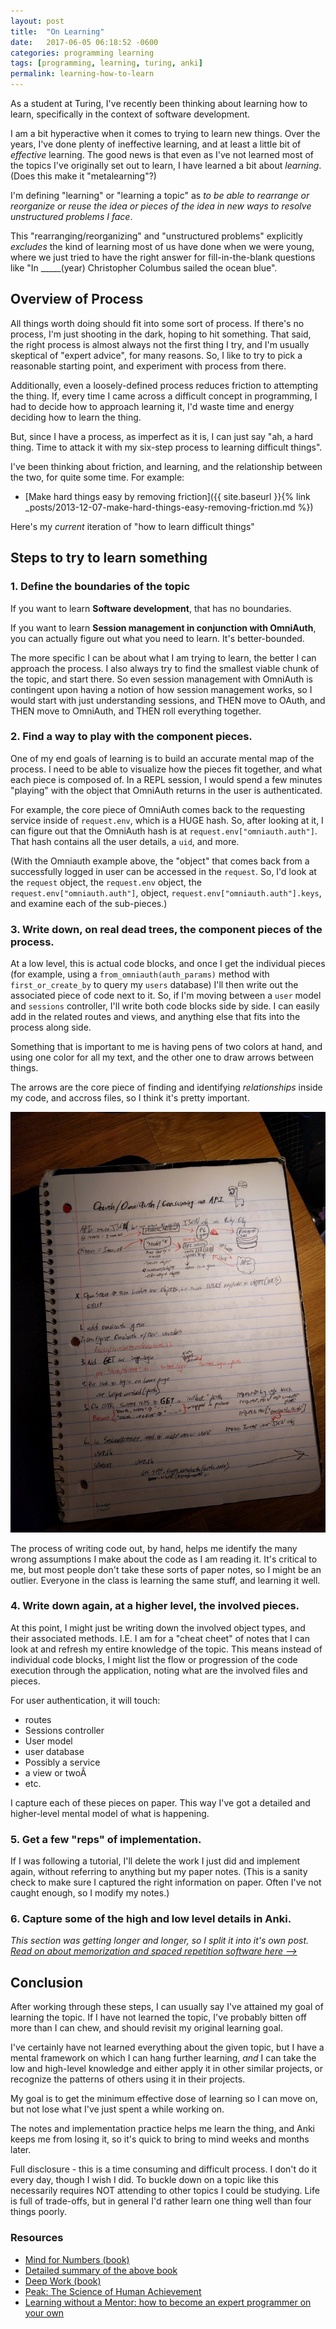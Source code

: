 ```yaml
---
layout: post
title:  "On Learning"
date:   2017-06-05 06:18:52 -0600
categories: programming learning
tags: [programming, learning, turing, anki]
permalink: learning-how-to-learn
---
```


As a student at Turing, I've recently been thinking about learning how to learn, specifically in the context of software development.

I am a bit hyperactive when it comes to trying to learn new things. Over the years, I've done plenty of ineffective learning, and at least a little bit of _effective_ learning. The good news is that even as I've not learned most of the topics I've originally set out to learn, I have learned a bit about _learning_. (Does this make it "metalearning"?)

I'm defining "learning" or "learning a topic" as _to be able to rearrange or reorganize or reuse the idea or pieces of the idea in new ways to resolve unstructured problems I face_.

<!--more-->

This "rearranging/reorganizing" and "unstructured problems" explicitly _excludes_ the kind of learning most of us have done when we were young, where we just tried to have the right answer for fill-in-the-blank questions like "In _____(year) Christopher Columbus sailed the ocean blue".

## Overview of Process

All things worth doing should fit into some sort of process. If there's no process, I'm just shooting in the dark, hoping to hit something. That said, the right process is almost always not the first thing I try, and I'm usually skeptical of "expert advice", for many reasons. So, I like to try to pick a reasonable starting point, and experiment with process from there.

Additionally, even a loosely-defined process reduces friction to attempting the thing. If, every time I came across a difficult concept in programming, I had to decide how to approach learning it, I'd waste time and energy deciding how to learn the thing.

But, since I have a process, as imperfect as it is, I can just say "ah, a hard thing. Time to attack it with my six-step process to learning difficult things".

I've been thinking about friction, and learning, and the relationship between the two, for quite some time. For example:

- [Make hard things easy by removing friction]({{ site.baseurl }}{% link _posts/2013-12-07-make-hard-things-easy-removing-friction.md %})

Here's my _current_ iteration of "how to learn difficult things"

## Steps to try to learn something

### 1. Define the boundaries of the topic


If you want to learn **Software development**, that has no boundaries.

If you want to learn **Session management in conjunction with OmniAuth**, you can actually figure out what you need to learn. It's better-bounded.

The more specific I can be about what I am trying to learn, the better I can approach the process. I also always try to find the smallest viable chunk of the topic, and start there. So even session management with OmniAuth is contingent upon having a notion of how session management works, so I would start with just understanding sessions, and THEN move to OAuth, and THEN move to OmniAuth, and THEN roll everything together.

### 2. Find a way to play with the component pieces.

One of my end goals of learning is to build an accurate mental map of the process. I need to be able to visualize how the pieces fit together, and what each piece is composed of. In a REPL session, I would spend a few minutes "playing" with the object that OmniAuth returns in the user is authenticated.

For example, the core piece of OmniAuth comes back to the requesting service inside of `request.env`, which is a HUGE hash. So, after looking at it, I can figure out that the OmniAuth hash is at `request.env["omniauth.auth"]`. That hash contains all the user details, a `uid`, and more.

(With the Omniauth example above, the "object" that comes back from a successfully logged in user can be accessed in the `request`. So, I'd look at the `request` object, the `request.env` object, the `request.env["omniauth.auth"]`, object, `request.env["omniauth.auth"].keys`, and examine each of the sub-pieces.)

### 3. Write down, on real dead trees, the component pieces of the process.

At a low level, this is actual code blocks, and once I get the individual pieces (for example, using a `from_omniauth(auth_params)` method with `first_or_create_by` to query my `users` database) I'll then write out the associated piece of code next to it. So, if I'm moving between a `user` model and `sessions` controller, I'll write both code blocks side by side. I can easily add in the related routes and views, and anything else that fits into the process along side.

Something that is important to me is having pens of two colors at hand, and using one color for all my text, and the other one to draw arrows between things.

The arrows are the core piece of finding and identifying _relationships_ inside my code, and accross files, so I think it's pretty important.

![Some of my OmniAuth notes](/images/17-05-18-omniauth_1.jpg)

The process of writing code out, by hand, helps me identify the many wrong assumptions I make about the code as I am reading it. It's critical to me, but most people don't take these sorts of paper notes, so I might be an outlier. Everyone in the class is learning the same stuff, and learning it well.

### 4. Write down again, at a higher level, the involved pieces.

At this point, I might just be writing down the involved object types, and their associated methods. I.E. I am for a "cheat cheet" of notes that I can look at and refresh my entire knowledge of the topic. This means instead of individual code blocks, I might list the flow or progression of the code execution through the application, noting what are the involved files and pieces.

For user authentication, it will touch:

- routes
- Sessions controller
- User model
- user database
- Possibly a service
- a view or twoÂ
- etc.

I capture each of these pieces on paper. This way I've got a detailed and higher-level mental model of what is happening.

### 5. Get a few "reps" of implementation.

If I was following a tutorial, I'll delete the work I just did and implement again, without referring to anything but my paper notes. (This is a sanity check to make sure I captured the right information on paper. Often I've not caught enough, so I modify my notes.)

### 6. Capture some of the high and low level details in Anki.

_This section was getting longer and longer, so I split it into it's own post. [Read on about memorization and spaced repetition software here -->](/anki-spaced-repetition-system)_

## Conclusion

After working through these steps, I can usually say I've attained my goal of learning the topic. If I have not learned the topic, I've probably bitten off more than I can chew, and should revisit my original learning goal.

I've certainly have not learned everything about the given topic, but I have a mental framework on which I can hang further learning, _and_ I can take the low and high-level knowledge and either apply it in other similar projects, or recognize the patterns of others using it in their projects.

My goal is to get the minimum effective dose of learning so I can move on, but not lose what I've just spent a while working on.

The notes and implementation practice helps me learn the thing, and Anki keeps me from losing it, so it's quick to bring to mind weeks and months later.

Full disclosure - this is a time consuming and difficult process. I don't do it every day, though I wish I did. To buckle down on a topic like this necessarily requires NOT attending to other topics I could be studying. Life is full of trade-offs, but in general I'd rather learn one thing well than four things poorly.

### Resources

- [Mind for Numbers (book)](https://www.amazon.com/Mind-Numbers-Science-Flunked-Algebra/dp/039916524X)
- [Detailed summary of the above book](http://www.fullerton.edu/LearningAssistance/Review-and-Summary-of-A-Mind-for-Numbers.pdf)
- [Deep Work (book)]()
- [Peak: The Science of Human Achievement]()
- [Learning without a Mentor: how to become an expert programmer on your own](https://codewithoutrules.com/2017/04/17/learning-without-a-mentor/)
